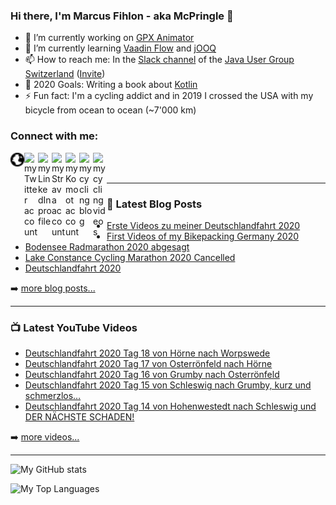 ### Hi there, I'm Marcus Fihlon - aka McPringle 👋

- 🔭 I’m currently working on [GPX Animator](https://gpx-animator.app/)
- 🌱 I’m currently learning [Vaadin Flow](https://vaadin.com/docs/flow/Overview.html) and [jOOQ](https://www.jooq.org/)
- 📫 How to reach me: In the [Slack channel](https://jugch.slack.com/) of the [Java User Group Switzerland](https://www.jug.ch/) ([Invite](http://slack.jug.ch/))
- 🥅 2020 Goals: Writing a book about [Kotlin](https://kotlinlang.org/)
- ⚡ Fun fact: I'm a cycling addict and in 2019 I crossed the USA with my bicycle from ocean to ocean (~7'000 km)
<!--
- 👯 I’m looking to collaborate on ...
- 🤔 I’m looking for help with ...
- 💬 Ask me about ...
- 😄 Pronouns: ...
-->

### Connect with me:

[<img align="left" alt="my website" title="my website" width="22px" src="https://raw.githubusercontent.com/iconic/open-iconic/master/svg/globe.svg" />][website]
[<img align="left" alt="my Twitter account" title="my Twitter account" width="22px" src="https://cdn.jsdelivr.net/npm/simple-icons@v3/icons/twitter.svg" />][twitter]
[<img align="left" alt="my LinkedIn profile" title="my LinkedIn profile" width="22px" src="https://cdn.jsdelivr.net/npm/simple-icons@v3/icons/linkedin.svg" />][linkedin]
[<img align="left" alt="my Strava account" title="my Strava account" width="22px" src="https://cdn.jsdelivr.net/npm/simple-icons@v3/icons/strava.svg" />][strava]
[<img align="left" alt="my Komoot account" title="my Komoot account" width="22px" src="https://cdn.jsdelivr.net/npm/simple-icons@v3/icons/komoot.svg" />][komoot]
[<img align="left" alt="my cycling blog" title="my cycling blog" width="22px" src="https://cdn.jsdelivr.net/npm/simple-icons@v3/icons/jekyll.svg" />][blog]
[<img align="left" alt="my cycling videos" title="my cycling videos" width="22px" src="https://cdn.jsdelivr.net/npm/simple-icons@v3/icons/youtube.svg" />][youtube]

<br />
<br />

---

### 📕 Latest Blog Posts

<!-- FATMANCYCLING:START -->
- [Erste Videos zu meiner Deutschlandfahrt 2020](https://fatmancycling.tours/de/2020/08/11/Deutschlandfahrt-2020-Videos/)
- [First Videos of my Bikepacking Germany 2020](https://fatmancycling.tours/en/2020/08/11/Bikepacking-Germany-2020-Videos/)
- [Bodensee Radmarathon 2020 abgesagt](https://fatmancycling.tours/de/2020/08/08/Bodensee-Radmarathon-2020-abgesagt/)
- [Lake Constance Cycling Marathon 2020 Cancelled](https://fatmancycling.tours/en/2020/08/08/Lake-Constance-Cycling-Marathon-2020-cancelled/)
- [Deutschlandfahrt 2020](https://fatmancycling.tours/de/2020/06/25/Deutschlandfahrt-2020/)
<!-- FATMANCYCLING:END -->

➡️ [more blog posts...][blog]

---

### 📺 Latest YouTube Videos

<!-- YOUTUBE:START -->
- [Deutschlandfahrt 2020 Tag 18 von Hörne nach Worpswede](https://www.youtube.com/watch?v=g1LfOt1fc8g)
- [Deutschlandfahrt 2020 Tag 17 von Osterrönfeld nach Hörne](https://www.youtube.com/watch?v=iYQa4ha3GoI)
- [Deutschlandfahrt 2020 Tag 16 von Grumby nach Osterrönfeld](https://www.youtube.com/watch?v=u9OyWnEaZE8)
- [Deutschlandfahrt 2020 Tag 15 von Schleswig nach Grumby, kurz und schmerzlos…](https://www.youtube.com/watch?v=7JhdH2SgqoQ)
- [Deutschlandfahrt 2020 Tag 14 von Hohenwestedt nach Schleswig und DER NÄCHSTE SCHADEN!](https://www.youtube.com/watch?v=Ld-FcvrHs9I)
<!-- YOUTUBE:END -->

➡️ [more videos...][youtube]

---

![My GitHub stats](https://github-readme-stats.mcpringle.vercel.app/api?username=McPringle&count_private=true&show_icons=true)

![My Top Languages](https://github-readme-stats.mcpringle.vercel.app/api/top-langs/?username=McPringle&langs_count=5)

[website]: https://fihlon.swiss/
[twitter]: https://twitter.com/McPringle
[linkedin]: https://www.linkedin.com/in/fihlon/
[strava]: https://www.strava.com/athletes/38507092
[komoot]: https://www.komoot.de/user/306059768140
[blog]: https://fatmancycling.tours/
[youtube]: https://www.youtube.com/channel/UCVPiWk3TEQtNnuRFmYnafyw
